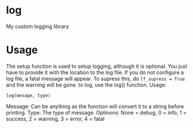 # log
My custom logging library

# Usage
The setup function is used to setup logging, although it is optional. You just have to provide it with the location to the log file. If you do not configure a log file, a fatal message will appear. To supress this, do `lf_supress = True` and the warning will be gone. to log, use the log() function. Usage:

```
log(mesage, type)
```
Message: Can be anything as the function will convert it to a string before printing.
Type: The type of message. Optinons: None = debug, 0 = info, 1 = success, 2 = warning, 3 = error, 4 = fatal
